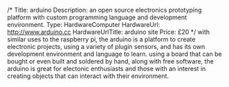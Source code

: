 /*
Title: arduino
Description: an open source electronics prototyping platform with custom programming language and development environment.
Type: HardwareComputer
HardwareUrl: http://www.arduino.cc
HardwareUrlTitle: arduino site
Price: £20
*/
with similar uses to the raspberry pi, the arduino is a platform to create electronic projects, using a variety of plugin sensors, and has its own development environment and language to learn.
using a board that can be bought or even built and soldered by hand, along with free software, the arduino is great for electonic enthusiasts and those with an interest in creating objects that can interact with their environment.